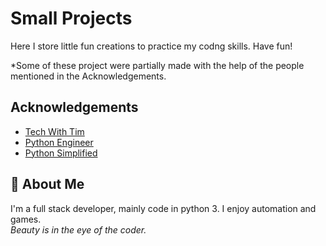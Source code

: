 
# Small Projects

Here I store little fun creations to practice my codng skills.
Have fun! 

*Some of these project were partially made with the help of the people mentioned in the Acknowledgements.
## Acknowledgements

 - [Tech With Tim](https://www.youtube.com/c/TechWithTim)
 - [Python Engineer](https://www.youtube.com/c/PythonEngineer)
 - [Python Simplified](https://www.youtube.com/c/PythonSimplified)


## 🚀 About Me
I'm a full stack developer, mainly code in python 3.
I enjoy automation and games.   
*Beauty is in the eye of the coder.*


